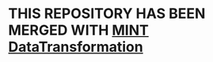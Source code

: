 # THIS REPOSITORY HAS BEEN MERGED WITH [MINT DataTransformation](https://github.com/mintproject/MINT-Transformation/)
